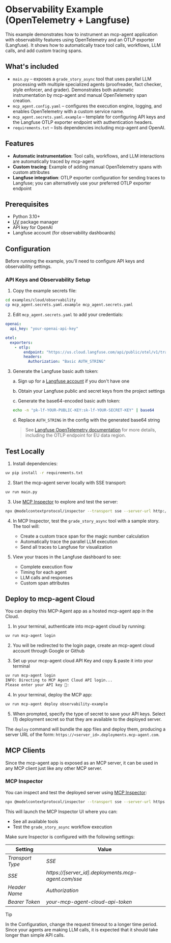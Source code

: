 # Observability Example (OpenTelemetry + Langfuse)

This example demonstrates how to instrument an mcp-agent application with observability features using OpenTelemetry and an OTLP exporter (Langfuse). It shows how to automatically trace tool calls, workflows, LLM calls, and add custom tracing spans.

## What's included

- `main.py` – exposes a `grade_story_async` tool that uses parallel LLM processing with multiple specialized agents (proofreader, fact checker, style enforcer, and grader). Demonstrates both automatic instrumentation by mcp-agent and manual OpenTelemetry span creation.
- `mcp_agent.config.yaml` – configures the execution engine, logging, and enables OpenTelemetry with a custom service name.
- `mcp_agent.secrets.yaml.example` – template for configuring API keys and the Langfuse OTLP exporter endpoint with authentication headers.
- `requirements.txt` – lists dependencies including mcp-agent and OpenAI.

## Features

- **Automatic instrumentation**: Tool calls, workflows, and LLM interactions are automatically traced by mcp-agent
- **Custom tracing**: Example of adding manual OpenTelemetry spans with custom attributes
- **Langfuse integration**: OTLP exporter configuration for sending traces to Langfuse; you can alternatively use your preferred OTLP exporter endpoint

## Prerequisites

- Python 3.10+
- [UV](https://github.com/astral-sh/uv) package manager
- API key for OpenAI
- Langfuse account (for observability dashboards)

## Configuration

Before running the example, you'll need to configure API keys and observability settings.

### API Keys and Observability Setup

1. Copy the example secrets file:

```bash
cd examples/cloud/observability
cp mcp_agent.secrets.yaml.example mcp_agent.secrets.yaml
```

2. Edit `mcp_agent.secrets.yaml` to add your credentials:

```yaml
openai:
  api_key: "your-openai-api-key"

otel:
  exporters:
    - otlp:
        endpoint: "https://us.cloud.langfuse.com/api/public/otel/v1/traces"
        headers:
          Authorization: "Basic AUTH_STRING"
```

3. Generate the Langfuse basic auth token:

   a. Sign up for a [Langfuse account](https://langfuse.com/) if you don't have one

   b. Obtain your Langfuse public and secret keys from the project settings

   c. Generate the base64-encoded basic auth token:

   ```bash
   echo -n "pk-lf-YOUR-PUBLIC-KEY:sk-lf-YOUR-SECRET-KEY" | base64
   ```

   d. Replace `AUTH_STRING` in the config with the generated base64 string

   > See [Langfuse OpenTelemetry documentation](https://langfuse.com/integrations/native/opentelemetry#opentelemetry-endpoint) for more details, including the OTLP endpoint for EU data region.

## Test Locally

1. Install dependencies:

```bash
uv pip install -r requirements.txt
```

2. Start the mcp-agent server locally with SSE transport:

```bash
uv run main.py
```

3. Use [MCP Inspector](https://github.com/modelcontextprotocol/inspector) to explore and test the server:

```bash
npx @modelcontextprotocol/inspector --transport sse --server-url http://127.0.0.1:8000/sse
```

4. In MCP Inspector, test the `grade_story_async` tool with a sample story. The tool will:

   - Create a custom trace span for the magic number calculation
   - Automatically trace the parallel LLM execution
   - Send all traces to Langfuse for visualization

5. View your traces in the Langfuse dashboard to see:
   - Complete execution flow
   - Timing for each agent
   - LLM calls and responses
   - Custom span attributes

## Deploy to mcp-agent Cloud

You can deploy this MCP-Agent app as a hosted mcp-agent app in the Cloud.

1. In your terminal, authenticate into mcp-agent cloud by running:

```bash
uv run mcp-agent login
```

2. You will be redirected to the login page, create an mcp-agent cloud account through Google or Github

3. Set up your mcp-agent cloud API Key and copy & paste it into your terminal

```bash
uv run mcp-agent login
INFO: Directing to MCP Agent Cloud API login...
Please enter your API key 🔑:
```

4. In your terminal, deploy the MCP app:

```bash
uv run mcp-agent deploy observability-example
```

5. When prompted, specify the type of secret to save your API keys. Select (1) deployment secret so that they are available to the deployed server.

The `deploy` command will bundle the app files and deploy them, producing a server URL of the form:
`https://<server_id>.deployments.mcp-agent.com`.

## MCP Clients

Since the mcp-agent app is exposed as an MCP server, it can be used in any MCP client just
like any other MCP server.

### MCP Inspector

You can inspect and test the deployed server using [MCP Inspector](https://github.com/modelcontextprotocol/inspector):

```bash
npx @modelcontextprotocol/inspector --transport sse --server-url https://<server_id>.deployments.mcp-agent.com/sse
```

This will launch the MCP Inspector UI where you can:

- See all available tools
- Test the `grade_story_async` workflow execution

Make sure Inspector is configured with the following settings:

| Setting          | Value                                               |
| ---------------- | --------------------------------------------------- |
| _Transport Type_ | _SSE_                                               |
| _SSE_            | _https://[server_id].deployments.mcp-agent.com/sse_ |
| _Header Name_    | _Authorization_                                     |
| _Bearer Token_   | _your-mcp-agent-cloud-api-token_                    |

> [!TIP]
> In the Configuration, change the request timeout to a longer time period. Since your agents are making LLM calls, it is expected that it should take longer than simple API calls.
